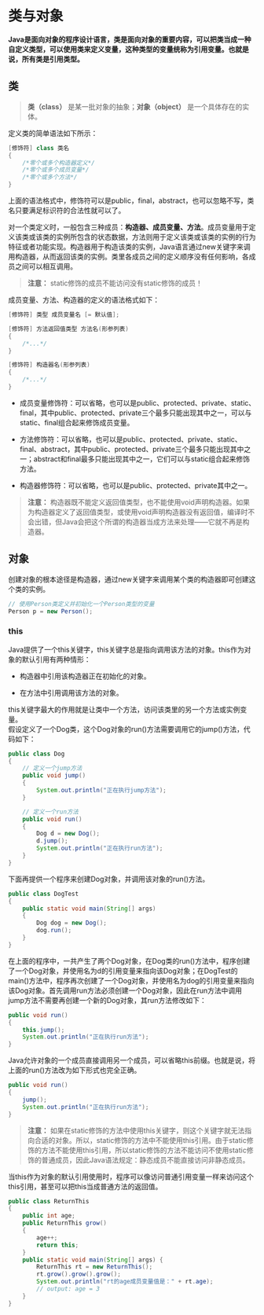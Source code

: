# 类与对象  

**Java是面向对象的程序设计语言，类是面向对象的重要内容，可以把类当成一种自定义类型，可以使用类来定义变量，这种类型的变量统称为引用变量。也就是说，所有类是引用类型。**  

## 类  

> **类（class）** 是某一批对象的抽象；**对象（object）** 是一个具体存在的实体。  

定义类的简单语法如下所示：

```Java
[修饰符] class 类名
{
    /*零个或多个构造器定义*/
    /*零个或多个成员变量*/
    /*零个或多个方法*/
}
```

上面的语法格式中，修饰符可以是public，final，abstract，也可以忽略不写，类名只要满足标识符的合法性就可以了。

对一个类定义时，一般包含三种成员：**构造器、成员变量、方法**。成员变量用于定义该类或该类的实例所包含的状态数据，方法则用于定义该类或该类的实例的行为特征或者功能实现。构造器用于构造该类的实例，Java语言通过new关键字来调用构造器，从而返回该类的实例。类里各成员之间的定义顺序没有任何影响，各成员之间可以相互调用。

> **注意：** static修饰的成员不能访问没有static修饰的成员！  

成员变量、方法、构造器的定义的语法格式如下：  

```Java
[修饰符] 类型 成员变量名 [= 默认值];

[修饰符] 方法返回值类型 方法名(形参列表)
{
    /*...*/
}

[修饰符] 构造器名(形参列表)
{
    /*...*/
}
```

* 成员变量修饰符：可以省略，也可以是public、protected、private、static、final，其中public、protected、private三个最多只能出现其中之一，可以与static、final组合起来修饰成员变量。

* 方法修饰符：可以省略，也可以是public、protected、private、static、final、abstract，其中public、protected、private三个最多只能出现其中之一；abstract和final最多只能出现其中之一，它们可以与static组合起来修饰方法。

* 构造器修饰符：可以省略，也可以是public、protected、private其中之一。

> **注意：** 构造器既不能定义返回值类型，也不能使用void声明构造器。如果为构造器定义了返回值类型，或使用void声明构造器没有返回值，编译时不会出错，但Java会把这个所谓的构造器当成方法来处理——它就不再是构造器。  

## 对象  

创建对象的根本途径是构造器，通过new关键字来调用某个类的构造器即可创建这个类的实例。  

```Java
// 使用Person类定义并初始化一个Person类型的变量
Person p = new Person();
```

### this  

Java提供了一个this关键字，this关键字总是指向调用该方法的对象。this作为对象的默认引用有两种情形：

* 构造器中引用该构造器正在初始化的对象。

* 在方法中引用调用该方法的对象。

this关键字最大的作用就是让类中一个方法，访问该类里的另一个方法或实例变量。  
假设定义了一个Dog类，这个Dog对象的run()方法需要调用它的jump()方法，代码如下：

```Java
public class Dog
{
    // 定义一个jump方法
    public void jump()
    {
        System.out.println("正在执行jump方法");
    }

    // 定义一个run方法
    public void run()
    {
        Dog d = new Dog();
        d.jump();
        System.out.println("正在执行run方法");
    }
}
```

下面再提供一个程序来创建Dog对象，并调用该对象的run()方法。  

```Java
public class DogTest
{
    public static void main(String[] args)
    {
        Dog dog = new Dog();
        dog.run();
    }
}
```

在上面的程序中，一共产生了两个Dog对象，在Dog类的run()方法中，程序创建了一个Dog对象，并使用名为d的引用变量来指向该Dog对象；在DogTest的main()方法中，程序再次创建了一个Dog对象，并使用名为dog的引用变量来指向该Dog对象。首先调用run方法必须创建一个Dog对象，因此在run方法中调用jump方法不需要再创建一个新的Dog对象，其run方法修改如下：

```Java
public void run()
{
    this.jump();
    System.out.println("正在执行run方法");
}
```  

Java允许对象的一个成员直接调用另一个成员，可以省略this前缀。也就是说，将上面的run()方法改为如下形式也完全正确。

```Java
public void run()
{
    jump();
    System.out.println("正在执行run方法");
}
```  

> **注意：** 如果在static修饰的方法中使用this关键字，则这个关键字就无法指向合适的对象。所以，static修饰的方法中不能使用this引用。由于static修饰的方法不能使用this引用，所以static修饰的方法不能访问不使用static修饰的普通成员，因此Java语法规定：静态成员不能直接访问非静态成员。

当this作为对象的默认引用使用时，程序可以像访问普通引用变量一样来访问这个this引用，甚至可以把this当成普通方法的返回值。

```Java
public class ReturnThis
{
    public int age;
    public ReturnThis grow()
    {
        age++;
        return this;
    }
    public static void main(String[] args) {
        ReturnThis rt = new ReturnThis();
        rt.grow().grow().grow();
        System.out.println("rt的age成员变量值是：" + rt.age);
        // output: age = 3
    }
}
```  

